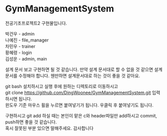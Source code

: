 # GymManagementSystem
전공기초프로젝트2 구현물입니다.

박건우 - admin<br>
나예진 - file_manager<br>
차민우 - trainer<br>
황혜령 - login<br>
김성운 - admin, main

설계 문서 보고 구현하면 될 것 같습니다.
만약 설계 문서대로 할 수 없을 것 같으면 설계 문서를 수정해야 합니다.
웬만하면 설계문서대로 하는 것이 좋을 것 같아요.

git bash 설치하시고 실행 후에 원하는 디렉토리로 이동하시고
<br>
git clone https://github.com/DingWoonee/GymManagementSystem.git 
입력하시면 됩니다.
<br>
윈도우 기준 마우스 휠을 누르면 붙여넣기가 됩니다. 우클릭 후 붙여넣기도 됩니다.

구현하시고 git add 하실 때는 본인이 맡은 c와 header파일만 add하시고 commit, push하면 좋을 것 같습니다.<br>
혹시 잘못된 부분 있으면 말해주세요. 감사합니다

